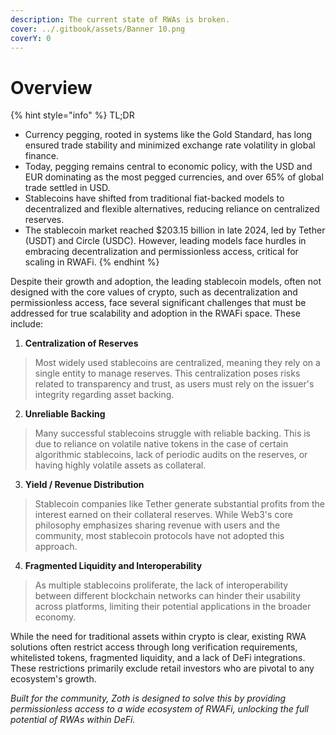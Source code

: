 ```yaml
---
description: The current state of RWAs is broken.
cover: ../.gitbook/assets/Banner 10.png
coverY: 0
---
```


# Overview

{% hint style="info" %}
TL;DR

* Currency pegging, rooted in systems like the Gold Standard, has long ensured trade stability and minimized exchange rate volatility in global finance.&#x20;
* Today, pegging remains central to economic policy, with the USD and EUR dominating as the most pegged currencies, and over 65% of global trade settled in USD.
* Stablecoins have shifted from traditional fiat-backed models to decentralized and flexible alternatives, reducing reliance on centralized reserves.
* The stablecoin market reached $203.15 billion in late 2024, led by Tether (USDT) and Circle (USDC). However, leading models face hurdles in embracing decentralization and permissionless access, critical for scaling in RWAFi.
{% endhint %}

Despite their growth and adoption, the leading stablecoin models, often not designed with the core values of crypto, such as decentralization and permissionless access, face several significant challenges that must be addressed for true scalability and adoption in the RWAFi space. These include:

1. **Centralization of Reserves**

> Most widely used stablecoins are centralized, meaning they rely on a single entity to manage reserves. This centralization poses risks related to transparency and trust, as users must rely on the issuer's integrity regarding asset backing.

2. **Unreliable Backing**

> Many successful stablecoins struggle with reliable backing. This is due to reliance on volatile native tokens in the case of certain algorithmic stablecoins, lack of periodic audits on the reserves, or having highly volatile assets as collateral.

3. **Yield / Revenue Distribution**

> Stablecoin companies like Tether generate substantial profits from the interest earned on their collateral reserves. While Web3's core philosophy emphasizes sharing revenue with users and the community, most stablecoin protocols have not adopted this approach.

4. **Fragmented Liquidity and Interoperability**

> As multiple stablecoins proliferate, the lack of interoperability between different blockchain networks can hinder their usability across platforms, limiting their potential applications in the broader economy.

While the need for traditional assets within crypto is clear, existing RWA solutions often restrict access through long verification requirements, whitelisted tokens, fragmented liquidity, and a lack of DeFi integrations. These restrictions primarily exclude retail investors who are pivotal to any ecosystem's growth.&#x20;

_Built for the community, Zoth is designed to solve this by providing permissionless access to a wide ecosystem of RWAFi, unlocking the full potential of RWAs within DeFi._
